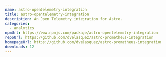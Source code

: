 ```yaml
---
name: astro-opentelemetry-integration
title: astro-opentelemetry-integration
description: An Open Telemetry integration for Astro.
categories:
  - analytics
npmUrl: https://www.npmjs.com/package/astro-opentelemetry-integration
repoUrl: https://github.com/dvelasquez/astro-prometheus-integration
homepageUrl: https://github.com/dvelasquez/astro-prometheus-integration/tree/main/packages/astro-opentelemetry-integration#readme
downloads: 12
---
```

